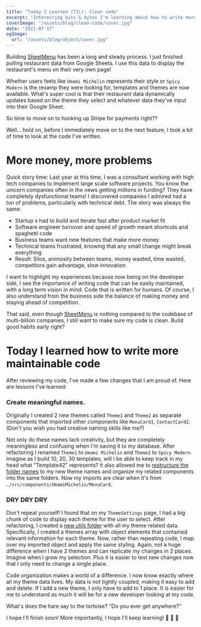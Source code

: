 ```yaml
---
title: "Today I Learned (TIL): Clean code"
excerpt: "Interesting bits & bytes I'm learning about how to write more maintainable code"
coverImage: "/assets/blog/clean-code/cover.jpg"
date: "2021-07-17"
ogImage:
  url: "/assets/blog/object/cover.jpg"
---
```


Building [SheetMenu](../projects/sheet-menu) has been a long and steady process. I just finished pulling restaurant data from Google Sheets. I use this data to display the restaurant's menu on their very own page!

Whether users feels like `Umami Michelin` represents their style or `Spicy Modern` is the revamp they were looking for, templates and themes are now available. What's super cool is that their restaurant data dynamically updates based on the theme they select and whatever data they've input into their Google Sheet.

So time to move on to hooking up Stripe for payments right??

Well... hold on, before I immediately move on to the next feature, I took a bit of time to look at the code I've written. 

# More money, more problems

Quick story time: Last year at this time, I was a consultant working with high tech companies to implement large scale software projects. You know the unicorn companies often in the news getting millions in funding? They have completely dysfunctional teams! I discovered companies I admired had a ton of problems, particularly with technical debt. The story was always the same: 

- Startup x had to build and iterate fast after product market fit 
- Software engineer turnover and speed of growth meant shortcuts and spaghetti code 
- Business teams want new features that make more money
- Technical teams frustrated, knowing that any small change might break everything 
- Result: Silos, animosity between teams, money wasted, time wasted, competitors gain advantage, slow innovation 

I want to highlight my experiences because now being on the developer side, I see the importance of writing code that can be easily maintained, with a long term vision in mind. Code that is written for humans. Of course, I also understand from the business side the balance of making money and staying ahead of competition. 

That said, even though [SheetMenu](../projects/sheet-menu) is nothing compared to the codebase of multi-billion companies, I still want to make sure my code is clean. Build good habits early right?

# Today I learned how to write more maintainable code

After reviewing my code, I've made a few changes that I am proud of. Here are lessons I've learned:

### Create meaningful names.

Originally I created 2 new themes called `Theme1` and `Theme2` as separate components that imported other components like `MenuCard1`, `ContactCard2`. (Don't you wish you had creative naming skills like me?)

Not only do these names lack creativity, but they are completely meaningless and confusing when I'm saving it to my database. After refactoring I renamed `Theme1` to `Umami Michelin` and `Theme2` to `Spicy Modern`. Imagine as I build 10, 20, 30 templates, will I be able to keep track in my head what "Template42" represents? It also allowed me to [restructure the folder names](https://github.com/alicelovescake/sheetmenu/tree/main/web/src/components/SpicyModern) to my new theme names and organize my related components into the same folders. Now my imports are clear when it's from `./src/components/UmamiMichelin/MenuCard`. 


### DRY DRY DRY

Don't repeat yourself! I found that on my `ThemeSettings` page, I had a big chunk of code to display each theme for the user to select. After refactoring, I created a [new utils folder](https://github.com/alicelovescake/sheetmenu/blob/main/web/src/utils/themes.js) with all my theme related data. Specifically, I created a themes array with object elements that contained relevant information for each theme. Now, rather than repeating code, I map over my imported object and apply the same styling. Again, not a huge difference when I have 2 themes and can replicate my changes in 2 places. Imagine when I grow my selection. Plus it is easier to test new changes now that I only need to change a single place. 

Code organization makes a world of a difference. I now know exactly where all my theme data lives. My data is not tightly coupled, making it easy to add and delete. If I add a new theme, I only have to add to 1 place. It is easier for me to understand as much it will be for a new developer looking at my code. 

What's does the hare say to the tortoise? "Do you ever get anywhere?" 

I hope I'll finish soon! More importantly, I hope I'll keep learning! 🐢 🐢 🐢



